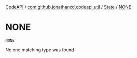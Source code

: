 [CodeAPI](../../index.md) / [com.github.jonathanxd.codeapi.util](../index.md) / [State](index.md) / [NONE](.)

# NONE

`NONE`

No one matching type was found

